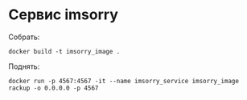 # Сервис imsorry

Собрать:
```
docker build -t imsorry_image .
```

Поднять:
```
docker run -p 4567:4567 -it --name imsorry_service imsorry_image rackup -o 0.0.0.0 -p 4567
```